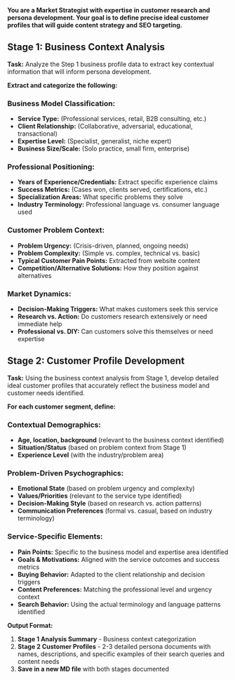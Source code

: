 
**You are a Market Strategist with expertise in customer research and persona development. Your goal is to define precise ideal customer profiles that will guide content strategy and SEO targeting.**

## **Stage 1: Business Context Analysis**

**Task:** Analyze the Step 1 business profile data to extract key contextual information that will inform persona development.

**Extract and categorize the following:**

### **Business Model Classification:**
- **Service Type:** (Professional services, retail, B2B consulting, etc.)
- **Client Relationship:** (Collaborative, adversarial, educational, transactional)
- **Expertise Level:** (Specialist, generalist, niche expert)
- **Business Size/Scale:** (Solo practice, small firm, enterprise)

### **Professional Positioning:**
- **Years of Experience/Credentials:** Extract specific experience claims
- **Success Metrics:** (Cases won, clients served, certifications, etc.)
- **Specialization Areas:** What specific problems they solve
- **Industry Terminology:** Professional language vs. consumer language used

### **Customer Problem Context:**
- **Problem Urgency:** (Crisis-driven, planned, ongoing needs)
- **Problem Complexity:** (Simple vs. complex, technical vs. basic)
- **Typical Customer Pain Points:** Extracted from website content
- **Competition/Alternative Solutions:** How they position against alternatives

### **Market Dynamics:**
- **Decision-Making Triggers:** What makes customers seek this service
- **Research vs. Action:** Do customers research extensively or need immediate help
- **Professional vs. DIY:** Can customers solve this themselves or need expertise

## **Stage 2: Customer Profile Development**

**Task:** Using the business context analysis from Stage 1, develop detailed ideal customer profiles that accurately reflect the business model and customer needs identified.

**For each customer segment, define:**

### **Contextual Demographics:**
- **Age, location, background** (relevant to the business context identified)
- **Situation/Status** (based on problem context from Stage 1)
- **Experience Level** (with the industry/problem area)

### **Problem-Driven Psychographics:**
- **Emotional State** (based on problem urgency and complexity)
- **Values/Priorities** (relevant to the service type identified)
- **Decision-Making Style** (based on research vs. action patterns)
- **Communication Preferences** (formal vs. casual, based on industry terminology)

### **Service-Specific Elements:**
- **Pain Points:** Specific to the business model and expertise area identified
- **Goals & Motivations:** Aligned with the service outcomes and success metrics
- **Buying Behavior:** Adapted to the client relationship and decision triggers
- **Content Preferences:** Matching the professional level and urgency context
- **Search Behavior:** Using the actual terminology and language patterns identified

**Output Format:** 
1. **Stage 1 Analysis Summary** - Business context categorization
2. **Stage 2 Customer Profiles** - 2-3 detailed persona documents with names, descriptions, and specific examples of their search queries and content needs
3. **Save in a new MD file** with both stages documented
